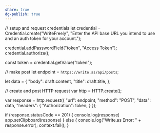 ```yaml
---
share: true
dg-publish: true
---
```

// setup and request credentials
let credential = Credential.create("WriteFreely", "Enter the API base URL you intend to use and an auth token for your account.");

credential.addPasswordField("token", "Access Token");
credential.authorize();

const token = credential.getValue("token");

// make post
let endpoint = `https://write.as/api/posts`;

let data = {
  "body": draft.content,
  "title": draft.title,
};

// create and post HTTP request
var http = HTTP.create();

var response = http.request({
  "url": endpoint,
  "method": "POST",
  "data": data,
  "headers": {
    "Authorization": token,
  }
});

if (response.statusCode == 201) {
  console.log(response)
  app.setClipboard(response)
} else {
  console.log("Write.as Error: " + response.error);
  context.fail();
}